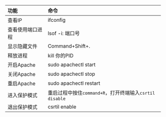 | 功能 | 命令 |
| :--- | :--- |
| 查看IP | ifconfig |
| 查看使用端口进程 | lsof -i: 端口号 |
| 显示隐藏文件 | Command+Shift+. |
| 释放进程 | kill 你的PID |
|开启Apache|sudo apachectl start|
|关闭Apache|sudo apachectl stop|
|重启Apache | sudo apachectl restart|
| 进入保护模式 | 重启过程中按住`command+R`，打开终端输入`csrtil disable` |
| 退出保护模式 | csrtil enable |



